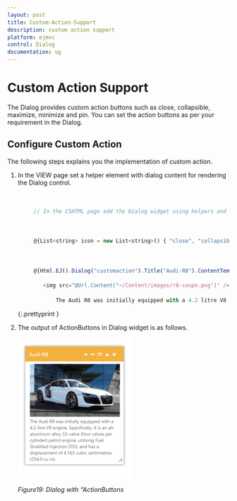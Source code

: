 ```yaml
---
layout: post
title: Custom-Action-Support
description: custom action support
platform: ejmvc
control: Dialog
documentation: ug
---
```


# Custom Action Support

The Dialog provides custom action buttons such as close, collapsible, maximize, minimize and pin. You can set the action buttons as per your requirement in the Dialog.

## Configure Custom Action

The following steps explains you the implementation of custom action. 

1. In the VIEW page set a helper element with dialog content for rendering the Dialog control. 

   ~~~ js


		// In the CSHTML page add the Dialog widget using helpers and assign the ActionButtons value. 



		@{List<string> icon = new List<string>() { "close", "collapsible", "maximize", "minimize", "pin" };}



		@{Html.EJ().Dialog("customaction").Title("Audi-R8").ContentTemplate(@<div>

		   <img src="@Url.Content("~/Content/images/r8-coupe.png")" />

			   The Audi R8 was initially equipped with a 4.2 litre V8 engine. Specifically, it is an all-aluminum alloy 32-valve (four valves per cylinder) petrol engine, utilising Fuel Stratified Injection (FSI), and has a displacement of 4,163 cubic centimetres (254.0 cu in).</div>).Width(300).ActionButtons(icon).Render();}


   ~~~
   {:.prettyprint }



2. The output of ActionButtons in Dialog widget is as follows.

   ![](Custom-Action-Support_images/Custom-Action-Support_img1.png)



   _Figure19: Dialog with “ActionButtons_                                                   

